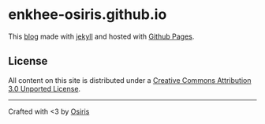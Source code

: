 # enkhee-osiris.github.io

This [blog](enkhee-osiris.github.io) made with [jekyll](https://jekyllrb.com/) and hosted with [Github Pages](https://pages.github.com/).

## License

All content on this site is distributed under a [Creative Commons Attribution 3.0 Unported License](https://creativecommons.org/licenses/by/3.0/deed.en_US).

---

Crafted with <3 by [Osiris](https://github.com/enkhee-Osiris)
